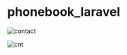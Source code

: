 # phonebook_laravel

![contact](https://user-images.githubusercontent.com/79381313/177058987-50874af1-f6e5-486c-93ff-35d7ff90f655.png)


![cnt](https://user-images.githubusercontent.com/79381313/177058988-4c404bbe-da0c-4225-aa35-bd33506753e8.png)
